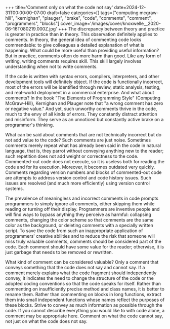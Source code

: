 +++
title='Comment only on what the code not say'
date=2024-12-31T00:00:00-07:00
draft=false
categories=[]
tags=["computing mcgraw-hill", "kernighan", "plauger", "brake", "code", "comments", "comment", "programmers", "blocks"]
cover_image='/images/cover/knoxwelle__2020-06-16T080219.000Z.jpg'
+++
The discrepancy between theory and practice is greater in practice than in theory. This observation definitely applies to comments. In theory, the general idea of commenting code looks commendable: to give colleagues a detailed explanation of what is happening. What could be more useful than providing useful information? But in practice, comments often do more harm than good. Like any form of writing, writing comments requires skill. This skill largely involves understanding when not to write comments.

If the code is written with syntax errors, compilers, interpreters, and other development tools will definitely object. If the code is functionally incorrect, most of the errors will be identified through review, static analysis, testing, and real-world deployment in a commercial enterprise. And what about comments? In the book "The Elements of Programming Style" (Computing McGraw-Hill), Kernighan and Plauger note that "a wrong comment has zero or negative value." And yet, such unworthy comments thrive in the code, much to the envy of all kinds of errors. They constantly distract attention and misinform. They serve as an unnoticed but constantly active brake on a programmer's thinking.

What can be said about comments that are not technically incorrect but do not add value to the code? Such comments are just noise. Sometimes comments merely repeat what has already been said in the code in natural language, that is, they parrot without conveying anything new to the reader; such repetition does not add weight or correctness to the code. Commented-out code does not execute, so it is useless both for reading the code and for its execution. Moreover, it becomes outdated very quickly. Comments regarding version numbers and blocks of commented-out code are attempts to address version control and code history issues. Such issues are resolved (and much more efficiently) using version control systems.

The prevalence of meaningless and incorrect comments in code prompts programmers to simply ignore all comments, either skipping them while reading or turning off their display. Programmers are inventive people and will find ways to bypass anything they perceive as harmful: collapsing comments, changing the color scheme so that comments are the same color as the background, or deleting comments with a specially written script. To save the code from such an inappropriate application of programmers' creative abilities and to reduce the risk that someone will miss truly valuable comments, comments should be considered part of the code. Each comment should have some value for the reader; otherwise, it is just garbage that needs to be removed or rewritten.

What kind of comment can be considered valuable? Only a comment that conveys something that the code does not say and cannot say. If a comment merely explains what the code fragment should independently convey, it indicates the need to change the structure of the code or the adopted coding conventions so that the code speaks for itself. Rather than commenting on insufficiently precise method and class names, it is better to rename them. Rather than commenting on blocks in long functions, extract them into small independent functions whose names reflect the purposes of these blocks. Strive to convey as much information as possible through the code. If you cannot describe everything you would like to with code alone, a comment may be appropriate here. Comment on what the code cannot say, not just on what the code does not say.